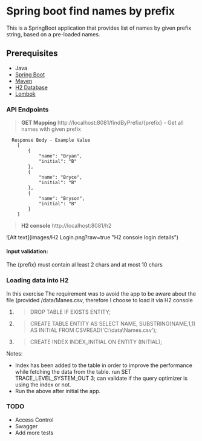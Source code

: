 # Spring boot find names by prefix
This is a SpringBoot application that provides list of names by given prefix string, based on a pre-loaded names.
## Prerequisites
- Java
- [Spring Boot](https://spring.io/projects/spring-boot)
- [Maven](https://maven.apache.org/guides/index.html)
- [H2 Database](https://www.h2database.com/html/main.html)
- [Lombok](https://objectcomputing.com/resources/publications/sett/january-2010-reducing-boilerplate-code-with-project-lombok)

### API Endpoints
> **GET Mapping** http://localhost:8081/findByPrefix/{prefix}  - Get all names with given prefix

      Response Body - Example Value
        [
            {
                "name": "Bryan",
                "initial": "B"
            },
            {
                "name": "Bryce",
                "initial": "B"
            },
            {
                "name": "Bryson",
                "initial": "B"
            }
        ]
> **H2 console** http://localhost:8081/h2
>
![Alt text](images/H2 Login.png?raw=true "H2 console login details")

#### Input validation:
The {prefix} must contain al least 2 chars and at most 10 chars
### Loading data into H2
In this exercise The requirement was to avoid the app to be aware about the file (provided /data/Manes.csv, therefore I choose to load it via H2 console<BR>

1. > DROP TABLE IF EXISTS ENTITY;
2. > CREATE TABLE ENTITY AS SELECT NAME, SUBSTRING(NAME,1,1) AS INITIAL FROM CSVREAD('C:\data\Names.csv');
3. > CREATE INDEX INDEX_INITIAL ON ENTITY (INITIAL);

Notes:
- Index has been added to the table in order to improve the performance while fetching the data from the table.
  run SET TRACE_LEVEL_SYSTEM_OUT 3; can validate if the query optimizer is using the index or not.
- Run the above after initial the app.

### TODO
- Access Control
- Swagger
- Add more tests